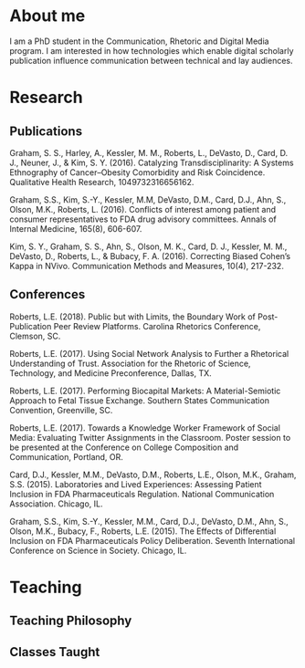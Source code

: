 # About me
I am a PhD student in the Communication, Rhetoric and Digital Media program. I am interested in how technologies which enable digital scholarly publication influence communication between technical and lay audiences.
# Research
## Publications
Graham, S. S., Harley, A., Kessler, M. M., Roberts, L., DeVasto, D., Card, D. J., Neuner, J., & Kim, S. Y. (2016). Catalyzing Transdisciplinarity: A Systems Ethnography of Cancer–Obesity Comorbidity and Risk Coincidence. Qualitative Health Research, 1049732316656162.

Graham, S.S., Kim, S.-Y., Kessler, M.M, DeVasto, D.M., Card, D.J., Ahn, S., Olson, M.K., Roberts, L. (2016). Conflicts of interest among patient and consumer representatives to FDA drug advisory committees. Annals of Internal Medicine, 165(8), 606-607.

Kim, S. Y., Graham, S. S., Ahn, S., Olson, M. K., Card, D. J., Kessler, M. M., DeVasto, D., Roberts, L., & Bubacy, F. A. (2016). Correcting Biased Cohen’s Kappa in NVivo. Communication Methods and Measures, 10(4), 217-232.
## Conferences
Roberts, L.E. (2018). Public but with Limits, the Boundary Work of Post-Publication Peer Review Platforms. Carolina Rhetorics Conference, Clemson, SC. 

Roberts, L.E. (2017). Using Social Network Analysis to Further a Rhetorical Understanding of Trust. Association for the Rhetoric of Science, Technology, and Medicine Preconference, Dallas, TX. 

Roberts, L.E. (2017). Performing Biocapital Markets: A Material-Semiotic Approach to Fetal Tissue Exchange. Southern States Communication Convention, Greenville, SC. 

Roberts, L.E. (2017). Towards a Knowledge Worker Framework of Social Media: Evaluating Twitter Assignments in the Classroom. Poster session to be presented at the Conference on College Composition and Communication, Portland, OR.

Card, D.J., Kessler, M.M., DeVasto, D.M., Roberts, L.E., Olson, M.K., Graham, S.S. (2015). Laboratories and Lived Experiences: Assessing Patient Inclusion in FDA Pharmaceuticals Regulation. National Communication Association. Chicago, IL.

Graham, S.S., Kim, S.-Y., Kessler, M.M., Card, D.J., DeVasto, D.M., Ahn, S., Olson, M.K., Bubacy, F., Roberts, L.E. (2015). The Effects of Differential Inclusion on FDA Pharmaceuticals Policy Deliberation. Seventh International Conference on Science in Society. Chicago, IL.
# Teaching
## Teaching Philosophy
## Classes Taught

